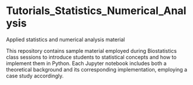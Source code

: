 # Tutorials_Statistics_Numerical_Analysis
Applied statistics and numerical analysis material

This repository contains sample material employed during Biostatistics class sessions to introduce students to statistical concepts and how to implement them in Python. Each Jupyter notebook includes both a theoretical background and its corresponding implementation, employing a case study accordingly.
